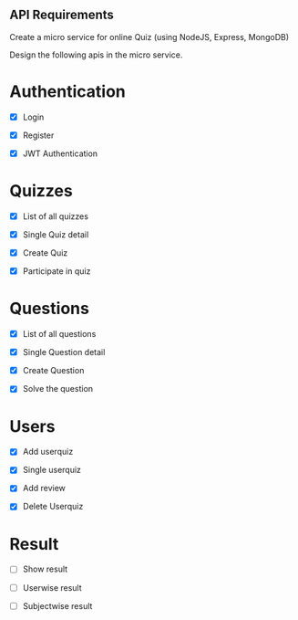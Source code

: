 
## API Requirements

Create a micro service for online Quiz (using NodeJS, Express, MongoDB)

Design the following apis in the micro service.

# Authentication
- [x]  Login 

- [x]  Register

- [x]  JWT Authentication

# Quizzes
- [x]  List of all quizzes

- [x]  Single Quiz detail

- [x]  Create Quiz

- [x]  Participate in quiz

# Questions

- [x]  List of all questions

- [x]  Single Question detail

- [x] Create Question

- [x]  Solve the question

# Users

- [x]  Add userquiz

- [x]  Single userquiz

- [x]  Add review

- [x] Delete Userquiz

# Result

- [ ]  Show result

- [ ]  Userwise result

- [ ]  Subjectwise result
